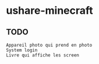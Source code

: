 # ushare-minecraft #

## TODO ##
	Appareil photo qui prend en photo
	System login
	Livre qui affiche les screen
	 

